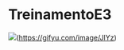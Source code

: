 # TreinamentoE3

![](https://s9.gifyu.com/images/20210909_215810.th.gif)(https://gifyu.com/image/JlYz)
